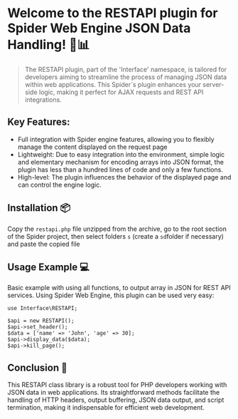 # Welcome to the RESTAPI plugin for Spider Web Engine JSON Data Handling! 🚀📊

> The RESTAPI plugin, part of the 'Interface' namespace, is tailored for developers aiming to streamline the process of managing JSON data within web applications. This Spider`s plugin enhances your server-side logic, making it perfect for AJAX requests and REST API integrations.

## Key Features:
- Full integration with Spider engine features, allowing you to flexibly manage the content displayed on the request page
- Lightweight: Due to easy integration into the environment, simple logic and elementary mechanism for encoding arrays into JSON format, the plugin has less than a hundred lines of code and only a few functions. 
- High-level: The plugin influences the behavior of the displayed page and can control the engine logic.

## Installation 📦
Copy the `restapi.php` file unzipped from the archive, go to the root section of the Spider project, then select folders `s` (create a `sd`folder if necessary) and paste the copied file

## Usage Example 💻

Basic example with using all functions, to output array in JSON for REST API services. Using Spider Web Engine, this plugin can be used very easy:
```
use Interface\RESTAPI;

$api = new RESTAPI();
$api->set_header();
$data = ['name' => 'John', 'age' => 30];
$api->display_data($data);
$api->kill_page();
```

## Conclusion 🌟
This RESTAPI class library is a robust tool for PHP developers working with JSON data in web applications. Its straightforward methods facilitate the handling of HTTP headers, output buffering, JSON data output, and script termination, making it indispensable for efficient web development.
